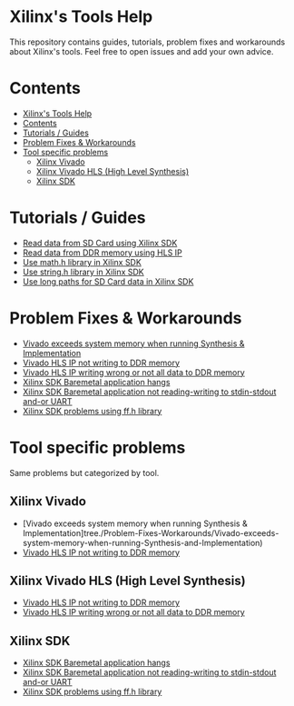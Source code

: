 # Xilinx's Tools Help
This repository contains guides, tutorials, problem fixes and workarounds about Xilinx's tools. Feel free to open issues and add your own advice.

# Contents
- [Xilinx's Tools Help](#xilinxs-tools-help)
- [Contents](#contents)
- [Tutorials / Guides](#tutorials--guides)
- [Problem Fixes & Workarounds](#problem-fixes--workarounds)
- [Tool specific problems](#tool-specific-problems)
	- [Xilinx Vivado](#xilinx-vivado)
	- [Xilinx Vivado HLS (High Level Synthesis)](#xilinx-vivado-hls-high-level-synthesis)
	- [Xilinx SDK](#xilinx-sdk)

# Tutorials / Guides
- [Read data from SD Card using Xilinx SDK](Tutorials-Guides/Read-data-from-SD-Card-using-Xilinx-SDK)
- [Read data from DDR memory using HLS IP](Tutorials-Guides/Read-data-from-DDR-memory-using-HLS-IP)
- [Use math.h library in Xilinx SDK](Tutorials-Guides/Use-math.h-library-in-Xilinx-SDK)
- [Use string.h library in Xilinx SDK](Tutorials-Guides/Use-string.h-library-in-Xilinx-SDK)
- [Use long paths for SD Card data in Xilinx SDK](Tutorials-Guides/Use-long-paths-for-SD-Card-data-in-Xilinx-SDK)


# Problem Fixes & Workarounds
- [Vivado exceeds system memory when running Synthesis & Implementation](Problem-Fixes-Workarounds/Vivado-exceeds-system-memory-when-running-Synthesis-and-Implementation)
- [Vivado HLS IP not writing to DDR memory](Problem-Fixes-Workarounds/Vivado-HLS-IP-not-writing-to-DDR-memory)
- [Vivado HLS IP writing wrong or not all data to DDR memory](Problem-Fixes-Workarounds/Vivado-HLS-IP-writing-wrong-or-not-all-data-to-DDR-memory)
- [Xilinx SDK Baremetal application hangs](Problem-Fixes-Workarounds/Xilinx-SDK-Baremetal-application-hangs)
- [Xilinx SDK Baremetal application not reading-writing to stdin-stdout and-or UART](Problem-Fixes-Workarounds/Xilinx-SDK-Baremetal-application-not-reading-writing-to-stdin-stdout-and-or-UART)
- [Xilinx SDK problems using ff.h library](Problem-Fixes-Workarounds/Xilinx-SDK-problems-using-ff.h-library)

# Tool specific problems
Same problems but categorized by tool.

## Xilinx Vivado
- [Vivado exceeds system memory when running Synthesis & Implementation]tree./Problem-Fixes-Workarounds/Vivado-exceeds-system-memory-when-running-Synthesis-and-Implementation)
- [Vivado HLS IP not writing to DDR memory](Problem-Fixes-Workarounds/Vivado-HLS-IP-not-writing-to-DDR-memory)

## Xilinx Vivado HLS (High Level Synthesis)
- [Vivado HLS IP not writing to DDR memory](Problem-Fixes-Workarounds/Vivado-HLS-IP-not-writing-to-DDR-memory)
- [Vivado HLS IP writing wrong or not all data to DDR memory](Problem-Fixes-Workarounds/Vivado-HLS-IP-writing-wrong-or-not-all-data-to-DDR-memory)

## Xilinx SDK
- [Xilinx SDK Baremetal application hangs](Problem-Fixes-Workarounds/Xilinx-SDK-Baremetal-application-hangs)
- [Xilinx SDK Baremetal application not reading-writing to stdin-stdout and-or UART](Problem-Fixes-Workarounds/Xilinx-SDK-Baremetal-application-not-reading-writing-to-stdin-stdout-and-or-UART)
- [Xilinx SDK problems using ff.h library](Problem-Fixes-Workarounds/Xilinx-SDK-problems-using-ff.h-library)
